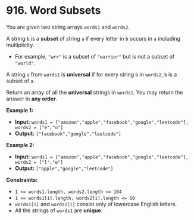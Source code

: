 # 916. Word Subsets

You are given two string arrays `words1` and `words2`.

A string `b` is a **subset** of string `a` if every letter in `b` occurs in `a` including multiplicity.

*   For example, `"wrr"` is a subset of `"warrior"` but is not a subset of `"world"`.

A string `a` from `words1` is **universal** if for every string `b` in `words2`, `b` is a subset of `a`.

Return an array of all the **universal** strings in `words1`. You may return the answer in **any order**.

**Example 1:**

* **Input:** `words1 = ["amazon","apple","facebook","google","leetcode"], words2 = ["e","o"]`
* **Output:** `["facebook","google","leetcode"]`

**Example 2:**

* **Input:** `words1 = ["amazon","apple","facebook","google","leetcode"], words2 = ["l","e"]`
* **Output:** `["apple","google","leetcode"]`

**Constraints:**

*   `1 <= words1.length, words2.length <= 104`
*   `1 <= words1[i].length, words2[i].length <= 10`
*   `words1[i]` and `words2[i]` consist only of lowercase English letters.
*   All the strings of `words1` are **unique**.
